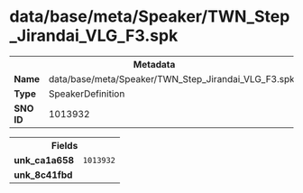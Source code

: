 <h1>data/base/meta/Speaker/TWN_Step_Jirandai_VLG_F3.spk</h1><table><tr><th colspan="100%">Metadata</th></tr><tr><td><b>Name</b></td><td>data/base/meta/Speaker/TWN_Step_Jirandai_VLG_F3.spk</td></tr><tr><td><b>Type</b></td><td>SpeakerDefinition</td></tr><tr><td><b>SNO ID</b></td><td>1013932</td></tr></table>

<table><tr><th colspan="100%">Fields</th></tr><tr><td><b>unk_ca1a658</b></td><td><code>1013932</code></td></tr><tr><td><b>unk_8c41fbd</b></td><td></td></tr></table>

